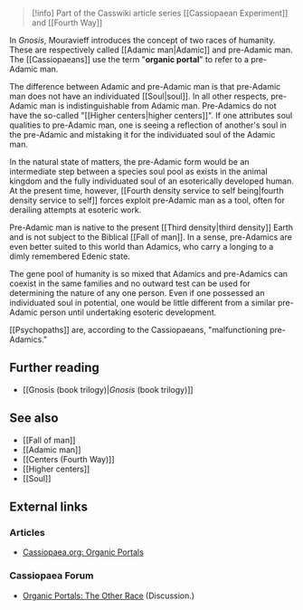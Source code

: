
> [!info] Part of the Casswiki article series [[Cassiopaean Experiment]] and [[Fourth Way]]

In _Gnosis_, Mouravieff introduces the concept of two races of humanity. These are respectively called [[Adamic man|Adamic]] and pre-Adamic man. The [[Cassiopaeans]] use the term "**organic portal**" to refer to a pre-Adamic man.

The difference between Adamic and pre-Adamic man is that pre-Adamic man does not have an individuated [[Soul|soul]]. In all other respects, pre-Adamic man is indistinguishable from Adamic man. Pre-Adamics do not have the so-called "[[Higher centers|higher centers]]". If one attributes soul qualities to pre-Adamic man, one is seeing a reflection of another's soul in the pre-Adamic and mistaking it for the individuated soul of the Adamic man.

In the natural state of matters, the pre-Adamic form would be an intermediate step between a species soul pool as exists in the animal kingdom and the fully individuated soul of an esoterically developed human. At the present time, however, [[Fourth density service to self being|fourth density service to self]] forces exploit pre-Adamic man as a tool, often for derailing attempts at esoteric work.

Pre-Adamic man is native to the present [[Third density|third density]] Earth and is not subject to the Biblical [[Fall of man]]. In a sense, pre-Adamics are even better suited to this world than Adamics, who carry a longing to a dimly remembered Edenic state.

The gene pool of humanity is so mixed that Adamics and pre-Adamics can coexist in the same families and no outward test can be used for determining the nature of any one person. Even if one possessed an individuated soul in potential, one would be little different from a similar pre-Adamic person until undertaking esoteric development.

[[Psychopaths]] are, according to the Cassiopaeans, "malfunctioning pre-Adamics."

Further reading
---------------

*   [[Gnosis (book trilogy)|_Gnosis_ (book trilogy)]]

See also
--------

*   [[Fall of man]]
*   [[Adamic man]]
*   [[Centers (Fourth Way)]]
*   [[Higher centers]]
*   [[Soul]]

External links
--------------

### Articles

*   [Cassiopaea.org: Organic Portals](https://cassiopaea.org/2012/12/17/organic-portals-part-1/)

### Cassiopaea Forum

*   [Organic Portals: The Other Race](https://cassiopaea.org/forum/index.php/topic,457.0.html) (Discussion.)